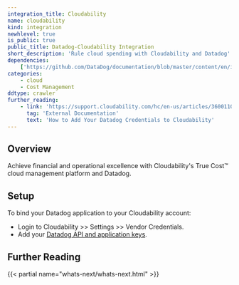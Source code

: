 ```yaml
---
integration_title: Cloudability
name: cloudability
kind: integration
newhlevel: true
is_public: true
public_title: Datadog-Cloudability Integration
short_description: 'Rule cloud spending with Cloudability and Datadog'
dependencies:
    ['https://github.com/DataDog/documentation/blob/master/content/en/integrations/cloudability.md']
categories:
    - cloud
    - Cost Management
ddtype: crawler
further_reading:
    - link: 'https://support.cloudability.com/hc/en-us/articles/360011041074-Integration-with-Datadog-how-to-add-your-Datadog-Credentials-to-Cloudability'
      tag: 'External Documentation'
      text: 'How to Add Your Datadog Credentials to Cloudability'
---
```


## Overview

Achieve financial and operational excellence with Cloudability's True Cost&trade; cloud management platform and Datadog.

## Setup

To bind your Datadog application to your Cloudability account:

- Login to Cloudability >> Settings >> Vendor Credentials.
- Add your [Datadog API and application keys][1].

## Further Reading

{{< partial name="whats-next/whats-next.html" >}}

[1]: https://app.datadoghq.com/account/settings#api
